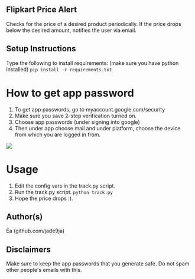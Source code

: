 ## Flipkart Price Alert
Checks for the price of a desired product periodically.
If the price drops below the desired amount, notifies the user via email.
## Setup Instructions
Type the following to install requirements: (make sure you have python installed)
`pip install -r requirements.txt`
# How to get app password
1) To get app passwords, go to myaccount.google.com/security 
2) Make sure you save 2-step verification turned on.
3) Choose app passwords (under signing into google)
4) Then under app choose mail and under platform, choose the device from which you are logged in from.

![](https://devanswers.co/wp-content/uploads/2017/02/my-google-app-passwords.png)

# Usage
1) Edit the config vars in the track.py script.
2) Run the track.py script. `python track.py`
3) Hope the price drops :).

## Author(s)
Ea (github.com/jade9ja)

## Disclaimers
Make sure to keep the app passwords that you generate safe.
Do not spam other people's emails with this.